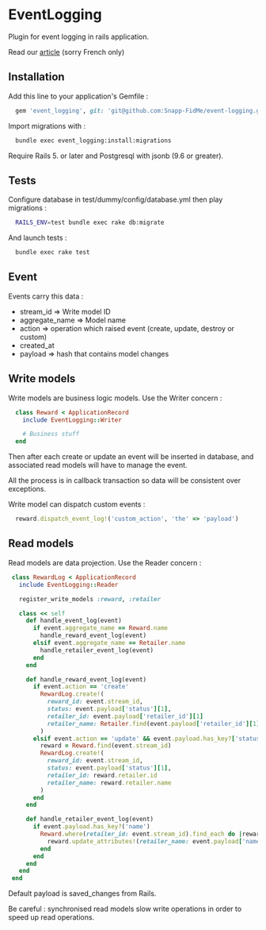 # EventLogging

Plugin for event logging in rails application.

Read our [article](https://medium.com/snapp-fr/event-logging-b509b275f80f) (sorry French only)

## Installation

Add this line to your application's Gemfile :

```ruby
  gem 'event_logging', git: 'git@github.com:Snapp-FidMe/event-logging.git', branch: :master
```
Import migrations with :

```bash
  bundle exec event_logging:install:migrations
```

Require Rails 5. or later and Postgresql with jsonb (9.6 or greater).

## Tests

Configure database in test/dummy/config/database.yml then play migrations :

```bash
  RAILS_ENV=test bundle exec rake db:migrate
```

And launch tests :

```bash
  bundle exec rake test
```

## Event

Events carry this data :

* stream_id => Write model ID
* aggregate_name => Model name
* action => operation which raised event (create, update, destroy or custom)
* created_at
* payload => hash that contains model changes

## Write models

Write models are business logic models. Use the Writer concern :

```ruby
  class Reward < ApplicationRecord
    include EventLogging::Writer

    # Business stuff
  end
```

Then after each create or update an event will be inserted in database, and associated read models will have to manage the event.

All the process is in callback transaction so data will be consistent over exceptions.

Write model can dispatch custom events :

```ruby
  reward.dispatch_event_log!('custom_action', 'the' => 'payload')
```

## Read models

Read models are data projection. Use the Reader concern :

```ruby
 class RewardLog < ApplicationRecord
   include EventLogging::Reader

   register_write_models :reward, :retailer

   class << self
     def handle_event_log(event)
       if event.aggregate_name == Reward.name
         handle_reward_event_log(event)
       elsif event.aggregate_name == Retailer.name
         handle_retailer_event_log(event)
       end
     end

     def handle_reward_event_log(event)
       if event.action == 'create'
         RewardLog.create!(
           reward_id: event.stream_id,
           status: event.payload['status'][1],
           retailer_id: event.payload['retailer_id'][1]
           retailer_name: Retailer.find(event.payload['retailer_id'][1]).name
         )
       elsif event.action == 'update' && event.payload.has_key?['status']
         reward = Reward.find(event.stream_id)
         RewardLog.create!(
           reward_id: event.stream_id,
           status: event.payload['status'][1],
           retailer_id: reward.retailer.id
           retailer_name: reward.retailer.name
         )
       end
     end

     def handle_retailer_event_log(event)
       if event.payload.has_key?('name')
         Reward.where(retailer_id: event.stream_id).find_each do |reward|
           reward.update_attributes!(retailer_name: event.payload['name'][1])
         end
       end
     end
   end
 end
```

Default payload is saved_changes from Rails.

Be careful : synchronised read models slow write operations in order to speed up read operations.
